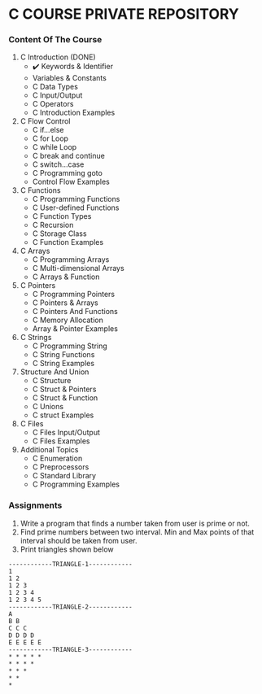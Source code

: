 # C COURSE PRIVATE REPOSITORY
### Content Of The Course
1. C Introduction (DONE)
    - :heavy_check_mark: Keywords & Identifier
    - Variables & Constants
    - C Data Types
    - C Input/Output
    - C Operators
    - C Introduction Examples
3. C Flow Control
    - C if...else
    - C for Loop
    - C while Loop
    - C break and continue
    - C switch...case
    - C Programming goto
    - Control Flow Examples
5. C Functions
    - C Programming Functions
    - C User-defined Functions
    - C Function Types
    - C Recursion
    - C Storage Class
    - C Function Examples
7. C Arrays
    - C Programming Arrays
    - C Multi-dimensional Arrays
    - C Arrays & Function
9. C Pointers
    - C Programming Pointers
    - C Pointers & Arrays
    - C Pointers And Functions
    - C Memory Allocation
    - Array & Pointer Examples
11. C Strings
    - C Programming String
    - C String Functions
    - C String Examples
13. Structure And Union
    - C Structure
    - C Struct & Pointers
    - C Struct & Function
    - C Unions
    - C struct Examples
15. C Files
    - C Files Input/Output
    - C Files Examples
17. Additional Topics
    - C Enumeration
    - C Preprocessors
    - C Standard Library
    - C Programming Examples

### Assignments
1. Write a program that finds a number taken from user is prime or not.
2. Find prime numbers between two interval. Min and Max points of that interval should be taken from user.
3. Print triangles shown below
```
------------TRIANGLE-1------------
1
1 2
1 2 3
1 2 3 4
1 2 3 4 5
------------TRIANGLE-2------------
A
B B
C C C
D D D D
E E E E E
------------TRIANGLE-3------------
* * * * *
* * * *
* * * 
* *
*
```
